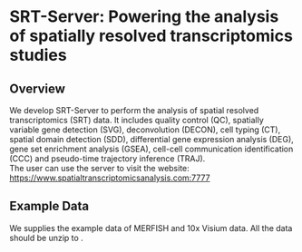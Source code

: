 # SRT-Server: Powering the analysis of spatially resolved transcriptomics studies <br>

## Overview
We develop SRT-Server to perform the analysis of spatial resolved transcriptomics (SRT) data. It includes quality control (QC), spatially variable gene detection (SVG), deconvolution (DECON), cell typing (CT), spatial domain detection (SDD), differential gene expression analysis (DEG), gene set enrichment analysis (GSEA), cell-cell communication identification (CCC) and pseudo-time trajectory inference (TRAJ). <br>
The user can use the server to visit the website: https://www.spatialtranscriptomicsanalysis.com:7777

## Example Data
We supplies the example data of MERFISH and 10x Visium data. All the data should be unzip to .
